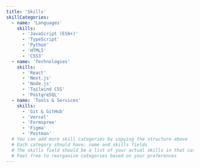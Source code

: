 ```yaml
---
title: 'Skills'
skillCategories:
  - name: 'Languages'
    skills:
      - 'JavaScript (ES6+)'
      - 'TypeScript'
      - 'Python'
      - 'HTML5'
      - 'CSS3'
  - name: 'Technologies'
    skills:
      - 'React'
      - 'Next.js'
      - 'Node.js'
      - 'Tailwind CSS'
      - 'PostgreSQL'
  - name: 'Tools & Services'
    skills:
      - 'Git & GitHub'
      - 'Vercel'
      - 'Formspree'
      - 'Figma'
      - 'Postman'
  # You can add more skill categories by copying the structure above
  # Each category should have: name and skills fields
  # The skills field should be a list of your actual skills in that category
  # Feel free to reorganize categories based on your preferences
---
```

<!-- Due to the YAML format, please use two apostrophes '' instead of one, it breaks the component -->